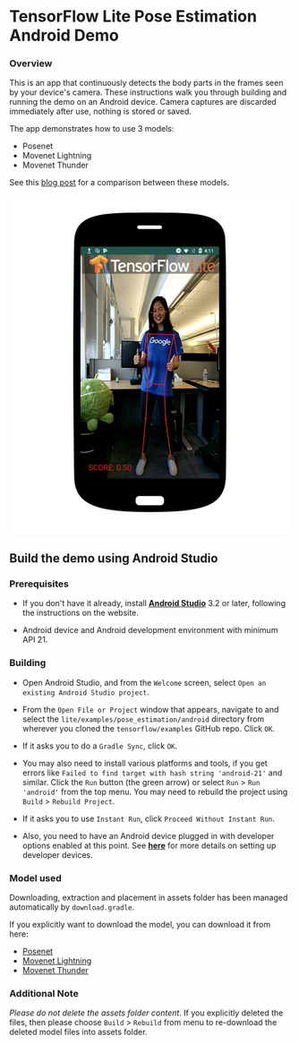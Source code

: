 # TensorFlow Lite Pose Estimation Android Demo

### Overview
This is an app that continuously detects the body parts in the frames seen by
 your device's camera. These instructions walk you through building and running
 the demo on an Android device. Camera captures are discarded immediately after
 use, nothing is stored or saved.
 
 The app demonstrates how to use 3 models:
 * Posenet
 * Movenet Lightning
 * Movenet Thunder
 
 See this [blog post](https://blog.tensorflow.org/2021/05/next-generation-pose-detection-with-movenet-and-tensorflowjs.html) for a comparison between these models.

![Demo Image](posenetimage.png)

## Build the demo using Android Studio

### Prerequisites

* If you don't have it already, install **[Android Studio](
 https://developer.android.com/studio/index.html)** 3.2 or
 later, following the instructions on the website.

* Android device and Android development environment with minimum API 21.

### Building
* Open Android Studio, and from the `Welcome` screen, select
`Open an existing Android Studio project`.

* From the `Open File or Project` window that appears, navigate to and select
 the `lite/examples/pose_estimation/android` directory from wherever you
 cloned the `tensorflow/examples` GitHub repo. Click `OK`.

* If it asks you to do a `Gradle Sync`, click `OK`.

* You may also need to install various platforms and tools, if you get errors
 like `Failed to find target with hash string 'android-21'` and similar. Click
 the `Run` button (the green arrow) or select `Run` > `Run 'android'` from the
 top menu. You may need to rebuild the project using `Build` > `Rebuild Project`.

* If it asks you to use `Instant Run`, click `Proceed Without Instant Run`.

* Also, you need to have an Android device plugged in with developer options
 enabled at this point. See **[here](
 https://developer.android.com/studio/run/device)** for more details
 on setting up developer devices.


### Model used
Downloading, extraction and placement in assets folder has been managed
 automatically by `download.gradle`.

If you explicitly want to download the model, you can download it from here:

* [Posenet](https://storage.googleapis.com/download.tensorflow.org/models/tflite/posenet_mobilenet_v1_100_257x257_multi_kpt_stripped.tflite)
* [Movenet Lightning](https://tfhub.dev/google/movenet/singlepose/lightning/)
* [Movenet Thunder](https://tfhub.dev/google/movenet/singlepose/thunder/)
 
### Additional Note
_Please do not delete the assets folder content_. If you explicitly deleted the
 files, then please choose `Build` > `Rebuild` from menu to re-download the
 deleted model files into assets folder.

